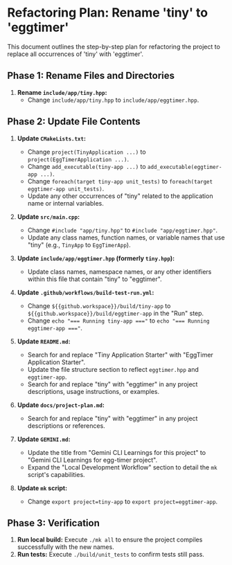 # Refactoring Plan: Rename 'tiny' to 'eggtimer'

This document outlines the step-by-step plan for refactoring the project to replace all occurrences of 'tiny' with 'eggtimer'.

## Phase 1: Rename Files and Directories

1.  **Rename `include/app/tiny.hpp`:**
    *   Change `include/app/tiny.hpp` to `include/app/eggtimer.hpp`.

## Phase 2: Update File Contents

1.  **Update `CMakeLists.txt`:**
    *   Change `project(TinyApplication ...)` to `project(EggTimerApplication ...)`.
    *   Change `add_executable(tiny-app ...)` to `add_executable(eggtimer-app ...)`.
    *   Change `foreach(target tiny-app unit_tests)` to `foreach(target eggtimer-app unit_tests)`.
    *   Update any other occurrences of "tiny" related to the application name or internal variables.

2.  **Update `src/main.cpp`:**
    *   Change `#include "app/tiny.hpp"` to `#include "app/eggtimer.hpp"`.
    *   Update any class names, function names, or variable names that use "tiny" (e.g., `TinyApp` to `EggTimerApp`).

3.  **Update `include/app/eggtimer.hpp` (formerly `tiny.hpp`):**
    *   Update class names, namespace names, or any other identifiers within this file that contain "tiny" to "eggtimer".

4.  **Update `.github/workflows/build-test-run.yml`:**
    *   Change `${{github.workspace}}/build/tiny-app` to `${{github.workspace}}/build/eggtimer-app` in the "Run" step.
    *   Change `echo "=== Running tiny-app ==="` to `echo "=== Running eggtimer-app ==="`.

5.  **Update `README.md`:**
    *   Search for and replace "Tiny Application Starter" with "EggTimer Application Starter".
    *   Update the file structure section to reflect `eggtimer.hpp` and `eggtimer-app`.
    *   Search for and replace "tiny" with "eggtimer" in any project descriptions, usage instructions, or examples.

6.  **Update `docs/project-plan.md`:**
    *   Search for and replace "tiny" with "eggtimer" in any project descriptions or references.

7.  **Update `GEMINI.md`:**
    *   Update the title from "Gemini CLI Learnings for this project" to "Gemini CLI Learnings for egg-timer project".
    *   Expand the "Local Development Workflow" section to detail the `mk` script's capabilities.

8.  **Update `mk` script:**
    *   Change `export project=tiny-app` to `export project=eggtimer-app`.

## Phase 3: Verification

1.  **Run local build:** Execute `./mk all` to ensure the project compiles successfully with the new names.
2.  **Run tests:** Execute `./build/unit_tests` to confirm tests still pass.
